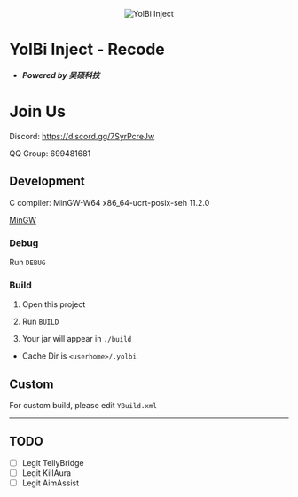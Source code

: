 <!--suppress HtmlDeprecatedAttribute -->
<p align="center">
  <img src="https://avatars.githubusercontent.com/u/159465859?s=64&v=4" alt="YolBi Inject" img>
</p>

# YolBi Inject - Recode

- ***Powered by 吴硕科技***

# Join Us

Discord: https://discord.gg/7SyrPcreJw

QQ Group: 699481681

## Development

C compiler: MinGW-W64 x86_64-ucrt-posix-seh 11.2.0

[MinGW](https://winlibs.com/#download-release)

### Debug

Run `DEBUG`

### Build

1. Open this project

2. Run `BUILD`

3. Your jar will appear in `./build`

- Cache Dir is `<userhome>/.yolbi`

## Custom

For custom build, please edit `YBuild.xml`

<hr>

## TODO

- [ ] Legit TellyBridge
- [ ] Legit KillAura
- [ ] Legit AimAssist
